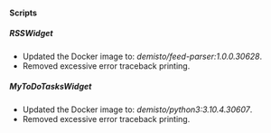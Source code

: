 
#### Scripts
##### RSSWidget
- Updated the Docker image to: *demisto/feed-parser:1.0.0.30628*.
- Removed excessive error traceback printing.

##### MyToDoTasksWidget
- Updated the Docker image to: *demisto/python3:3.10.4.30607*.
- Removed excessive error traceback printing.

